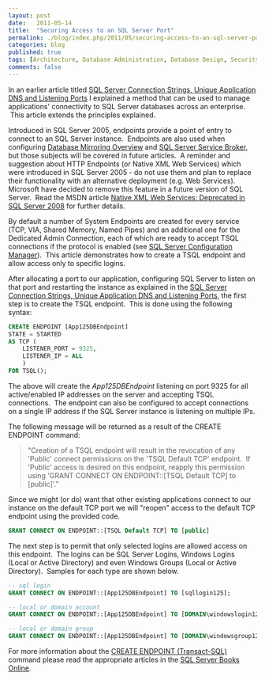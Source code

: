 ```yaml
---
layout: post
date:   2011-05-14
title:  "Securing Access to an SQL Server Port"
permalink: ./blog/index.php/2011/05/securing-access-to-an-sql-server-port/
categories: blog
published: true
tags: [Architecture, Database Administration, Database Design, Security, Virtualization, Connection Strings, Database Migration, Listening Ports, Security, SQL Server, SQL Server 2005, SQL Server 2008, SQL Server 2008 R2]
comments: false
---
```

In an earlier article titled [SQL Server Connection Strings, Unique Application DNS and Listening Ports](/blog/index.php/2011/04/sql-server-connection-strings-unique-application-dns-and-listening-ports/) I explained a method that can be used to manage applications' connectivity to SQL Server databases across an enterprise.  This article extends the principles explained.

Introduced in SQL Server 2005, endpoints provide a point of entry to connect to an SQL Server instance.  Endpoints are also used when configuring [Database Mirroring Overview](http://msdn.microsoft.com/en-us/library/ms189852.aspx) and [SQL Server Service Broker](http://msdn.microsoft.com/en-us/library/bb522893.aspx), but those subjects will be covered in future articles.  A reminder and suggestion about HTTP Endpoints (or Native XML Web Services) which were introduced in SQL Server 2005 - do not use them and plan to replace their functionality with an alternative deployment (e.g. Web Services).  Microsoft have decided to remove this feature in a future version of SQL Server.  Read the MSDN article [Native XML Web Services: Deprecated in SQL Server 2008](http://msdn.microsoft.com/en-us/library/cc280436.aspx) for further details.

By default a number of System Endpoints are created for every service (TCP, VIA, Shared Memory, Named Pipes) and an additional one for the Dedicated Admin Connection, each of which are ready to accept TSQL connections if the protocol is enabled (see [SQL Server Configuration Manager](http://msdn.microsoft.com/en-us/library/ms174212.aspx)).  This article demonstrates how to create a TSQL endpoint and allow access only to specific logins.

After allocating a port to our application, configuring SQL Server to listen on that port and restarting the instance as explained in the [SQL Server Connection Strings, Unique Application DNS and Listening Ports](/blog/index.php/2011/04/sql-server-connection-strings-unique-application-dns-and-listening-ports/), the first step is to create the TSQL endpoint.  This is done using the following syntax:

``` sql
CREATE ENDPOINT [App125DBEndpoint]
STATE = STARTED
AS TCP (
    LISTENER_PORT = 9325,
    LISTENER_IP = ALL
    )
FOR TSQL();
```

The above will create the <em>App125DBEndpoint </em>listening on port 9325 for all active/enabled IP addresses on the server and accepting TSQL connections.  The endpoint can also be configured to accept connections on a single IP address if the SQL Server instance is listening on multiple IPs.

The following message will be returned as a result of the CREATE ENDPOINT command:

> "Creation of a TSQL endpoint will result in the revocation of any 'Public' connect permissions on the 'TSQL Default TCP' endpoint.  If 'Public' access is desired on this endpoint, reapply this permission using 'GRANT CONNECT ON ENDPOINT::[TSQL Default TCP] to [public]'."

Since we might (or do) want that other existing applications connect to our instance on the default TCP port we will "reopen" access to the default TCP endpoint using the provided code.

``` sql
GRANT CONNECT ON ENDPOINT::[TSQL Default TCP] TO [public]
```

The next step is to permit that only selected logins are allowed access on this endpoint.  The logins can be SQL Server Logins, Windows Logins (Local or Active Directory) and even Windows Groups (Local or Active Directory).  Samples for each type are shown below.

``` sql
-- sql login
GRANT CONNECT ON ENDPOINT::[App125DBEndpoint] TO [sqllogin125];

-- local or domain account
GRANT CONNECT ON ENDPOINT::[App125DBEndpoint] TO [DOMAIN\windowslogin125];

-- local or domain group
GRANT CONNECT ON ENDPOINT::[App125DBEndpoint] TO [DOMAIN\windowsgroup125];
```

For more information about the [CREATE ENDPOINT (Transact-SQL)](http://technet.microsoft.com/en-us/library/ms181591.aspx) command please read the appropriate articles in the [SQL Server Books Online](http://msdn.microsoft.com/en-us/library/ms130214.aspx).
